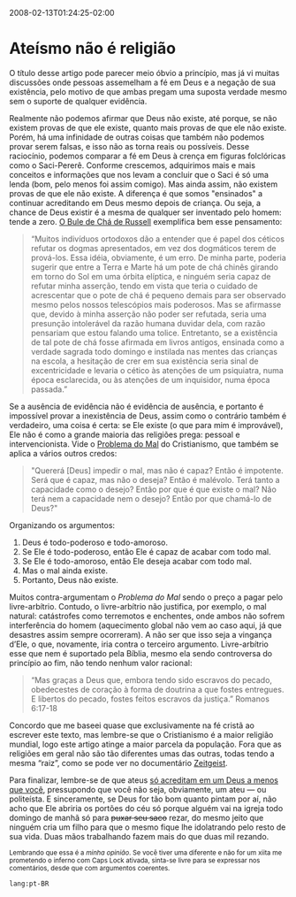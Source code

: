 ---
---

2008-02-13T01:24:25-02:00
# Ateísmo não é religião

O título desse artigo pode parecer meio óbvio a princípio, mas já vi muitas discussões onde pessoas assemelham a fé em Deus e a negação de sua existência, pelo motivo de que ambas pregam uma suposta verdade mesmo sem o suporte de qualquer evidência.

Realmente não podemos afirmar que Deus não existe, até porque, se não existem provas de que ele existe, quanto mais provas de que ele não existe. Porém, há uma infinidade de outras coisas que também não podemos provar serem falsas, e isso não as torna reais ou possíveis. Desse raciocínio, podemos comparar a fé em Deus à crença em figuras folclóricas como o Saci-Pererê. Conforme crescemos, adquirimos mais e mais conceitos e informações que nos levam a concluir que o Saci é só uma lenda (bom, pelo menos foi assim comigo). Mas ainda assim, não existem provas de que ele não existe. A diferença é que somos "ensinados" a continuar acreditando em Deus mesmo depois de criança. Ou seja, a chance de Deus existir é a mesma de qualquer ser inventado pelo homem: tende a zero. [O Bule de Chá de Russell](http://pt.wikipedia.org/wiki/Bule_de_chá_de_Russell) exemplifica bem esse pensamento:

> “Muitos indivíduos ortodoxos dão a entender que é papel dos céticos refutar os dogmas apresentados, em vez dos dogmáticos terem de prová-los. Essa idéia, obviamente, é um erro. De minha parte, poderia sugerir que entre a Terra e Marte há um pote de chá chinês girando em torno do Sol em uma órbita elíptica, e ninguém seria capaz de refutar minha asserção, tendo em vista que teria o cuidado de acrescentar que o pote de chá é pequeno demais para ser observado mesmo pelos nossos telescópios mais poderosos. Mas se afirmasse que, devido à minha asserção não poder ser refutada, seria uma presunção intolerável da razão humana duvidar dela, com razão pensariam que estou falando uma tolice. Entretanto, se a existência de tal pote de chá fosse afirmada em livros antigos, ensinada como a verdade sagrada todo domingo e instilada nas mentes das crianças na escola, a hesitação de crer em sua existência seria sinal de excentricidade e levaria o cético às atenções de um psiquiatra, numa época esclarecida, ou às atenções de um inquisidor, numa época passada.”

Se a ausência de evidência não é evidência de ausência, e portanto é impossível provar a inexistência de Deus, assim como o contrário também é verdadeiro, uma coisa é certa: se Ele existe (o que para mim é improvável), Ele não é como a grande maioria das religiões prega: pessoal e intervencionista. Vide o [Problema do Mal](http://pt.wikipedia.org/wiki/Existência_de_Deus#O_Mal_no_Mundo) do Cristianismo, que também se aplica a vários outros credos:

> "Quererá [Deus] impedir o mal, mas não é capaz? Então é impotente. Será que é capaz, mas não o deseja? Então é malévolo. Terá tanto a capacidade como o desejo? Então por que é que existe o mal? Não terá nem a capacidade nem o desejo? Então por que chamá-lo de Deus?"

Organizando os argumentos:

1. Deus é todo-poderoso e todo-amoroso.
2. Se Ele é todo-poderoso, então Ele é capaz de acabar com todo mal.
3. Se Ele é todo-amoroso, então Ele deseja acabar com todo mal.
4. Mas o mal ainda existe.
5. Portanto, Deus não existe.

Muitos contra-argumentam o _Problema do Mal_ sendo o preço a pagar pelo livre-arbítrio. Contudo, o livre-arbítrio não justifica, por exemplo, o mal natural: catástrofes como terremotos e enchentes, onde ambos não sofrem interferência do homem (aquecimento global não vem ao caso aqui, já que desastres assim sempre ocorreram). A não ser que isso seja a vingança d’Ele, o que, novamente, iria contra o terceiro argumento. Livre-arbítrio esse que nem é suportado pela Bíblia, mesmo ela sendo controversa do princípio ao fim, não tendo nenhum valor racional:

> “Mas graças a Deus que, embora tendo sido escravos do pecado, obedecestes de coração à forma de doutrina a que fostes entregues. E libertos do pecado, fostes feitos escravos da justiça.”
> Romanos 6:17-18

Concordo que me baseei quase que exclusivamente na fé cristã ao escrever este texto, mas lembre-se que o Cristianismo é a maior religião mundial, logo este artigo atinge a maior parcela da população. Fora que as religiões em geral não são tão diferentes umas das outras, todas tendo a mesma “raiz”, como se pode ver no documentário [Zeitgeist](http://video.google.com/videoplay?docid=-1437724226641382024).

Para finalizar, lembre-se de que ateus [só acreditam em um Deus a menos que você](http://friendlyatheist.com/2008/02/11/gods-we-dont-believe-in/), pressupondo que você não seja, obviamente, um ateu — ou politeísta. E sinceramente, se Deus for tão bom quanto pintam por aí, não acho que Ele abriria os portões do céu só porque alguém vai na igreja todo domingo de manhã só para ~~puxar seu saco~~ rezar, do mesmo jeito que ninguém cria um filho para que o mesmo fique lhe idolatrando pelo resto de sua vida. Duas mãos trabalhando fazem mais do que duas mil rezando.

<small>Lembrando que essa é a _minha opinião_. Se você tiver uma diferente e não for um xiita me prometendo o inferno com Caps Lock ativada, sinta-se livre para se expressar nos comentários, desde que com argumentos coerentes.</small>

`lang:pt-BR`
